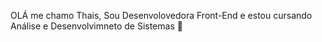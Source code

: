 OLÁ me chamo Thais, 
Sou Desenvolovedora Front-End e estou cursando Análise e Desenvolvimneto de Sistemas 💜


